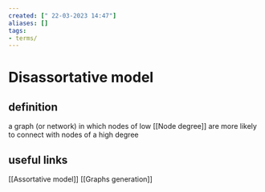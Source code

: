```yaml
---
created: [" 22-03-2023 14:47"]
aliases: []
tags:
- terms/
---
```


# Disassortative model

## definition
a graph (or network) in which nodes of low [[Node degree]] are more likely to connect with nodes of a high degree
## useful links
[[Assortative model]]
[[Graphs generation]]